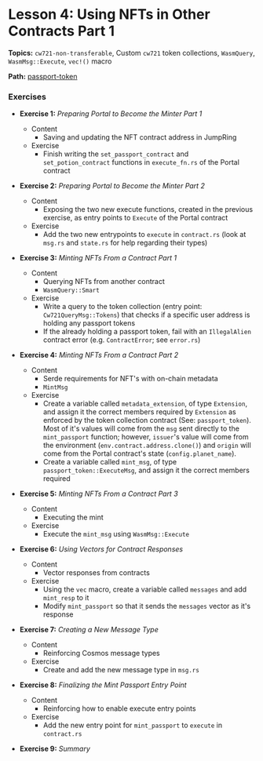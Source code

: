 # Lesson 4: Using NFTs in Other Contracts Part 1

**Topics:** `cw721-non-transferable`, Custom `cw721` token collections, `WasmQuery`, `WasmMsg::Execute`, `vec!()` macro

**Path:** [passport-token](https://github.com/drewstaylor/area-52-course-2/tree/main/nft/passport-token)

### Exercises

- **Exercise 1:** _Preparing Portal to Become the Minter Part 1_
  - Content
    - Saving and updating the NFT contract address in JumpRing
  - Exercise
    - Finish writing the `set_passport_contract` and `set_potion_contract` functions in `execute_fn.rs` of the Portal contract

- **Exercise 2:** _Preparing Portal to Become the Minter Part 2_
  - Content
    - Exposing the two new execute functions, created in the previous exercise, as entry points to `Execute` of the Portal contract
  - Exercise
    - Add the two new entrypoints to `execute` in `contract.rs` (look at `msg.rs` and `state.rs` for help regarding their types)

- **Exercise 3:** _Minting NFTs From a Contract Part 1_
  - Content
    - Querying NFTs from another contract
    - `WasmQuery::Smart`
  - Exercise
    - Write a query to the token collection (entry point: `Cw721QueryMsg::Tokens`) that checks if a specific user address is holding any passport tokens
    - If the already holding a passport token, fail with an `IllegalAlien` contract error (e.g. `ContractError`; see `error.rs`)

- **Exercise 4:** _Minting NFTs From a Contract Part 2_
  - Content
    - Serde requirements for NFT's with on-chain metadata
    - `MintMsg`
  - Exercise
    - Create a variable called `metadata_extension`, of type `Extension`, and assign it the correct members required by `Extension` as enforced by the token collection contract (See: `passport_token`). Most of it's values will come from the `msg` sent directly to the `mint_passport` function; however, `issuer`'s value will come from the environment (`env.contract.address.clone()`) and `origin` will come from the Portal contract's state (`config.planet_name`).
    - Create a variable called `mint_msg`, of type `passport_token::ExecuteMsg`, and assign it the correct members required

- **Exercise 5:** _Minting NFTs From a Contract Part 3_
  - Content
    - Executing the mint
  - Exercise
    - Execute the `mint_msg` using `WasmMsg::Execute`

- **Exercise 6:** _Using Vectors for Contract Responses_
  - Content
    - Vector responses from contracts
  - Exercise
    - Using the `vec` macro, create a variable called `messages` and add `mint_resp` to it
    - Modify `mint_passport` so that it sends the `messages` vector as it's response

- **Exercise 7:** _Creating a New Message Type_
  - Content
    - Reinforcing Cosmos message types
  - Exercise
    - Create and add the new message type in `msg.rs`

- **Exercise 8:** _Finalizing the Mint Passport Entry Point_
  - Content
    - Reinforcing how to enable execute entry points
  - Exercise
    - Add the new entry point for `mint_passport` to `execute` in `contract.rs`

- **Exercise 9:** _Summary_